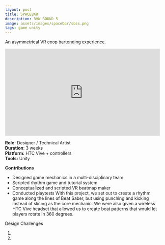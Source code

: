 ```yaml
---
layout: post
title: SPACEBAR
description: BVW ROUND 5
image: assets/images/spacebar/sbss.png
tags: game unity
---
```


An asymmetrical VR coop bartending experience.

<style>.embed-container { position: relative; padding-bottom: 56.25%; height: 0; overflow: hidden; max-width: 100%; } .embed-container iframe, .embed-container object, .embed-container embed { position: absolute; top: 0; left: 0; width: 100%; height: 100%; }</style><div class='embed-container'><iframe src='https://www.youtube.com/embed//fJJ8DqYKe00' frameborder='0' allowfullscreen></iframe></div>

<p>
<b>Role:</b> Designer / Technical Artist<br>
<b>Duration:</b> 3 weeks<br>
<b>Platform:</b> HTC Vive + controllers<br>
<b>Tools:</b> Unity<br>
</p>

<p>
<b>Contributions</b><br>

- Designed game mechanics in a multi-disciplinary team
- Scripted rhythm game and tutorial system
- Conceptualized and scripted VR beatmap maker
- Conducted playtests
With this project, we set out to create a rhythm game along the lines of Beat Saber, but using punching and kicking instead of slicing as the core mechanic. We were also given a wireless HTC Vive headset that allowed us to create beat patterns that would let players rotate in 360 degrees.
</p>


Design Challenges

1.
2.
